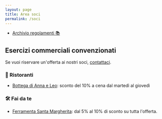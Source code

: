 ```yaml
---
layout: page
title: Area soci
permalink: /soci
---
```


* [Archivio regolamenti 📚](/regolamenti)

## Esercizi commerciali convenzionati

Se vuoi riservare un'offerta ai nostri soci, [contattaci](/contatti).

### 🍝 Ristoranti

* [Bottega di Anna e Leo](https://goo.gl/maps/hkP5qq7EmMokkfy57): sconto del 10% a cena dal martedì al giovedì

### 🛠️ Fai da te

* [Ferramenta Santa Margherita](https://g.page/ferramenta-s-margherita-sas?share): dal 5% al 10% di sconto su tutta l'offerta.
